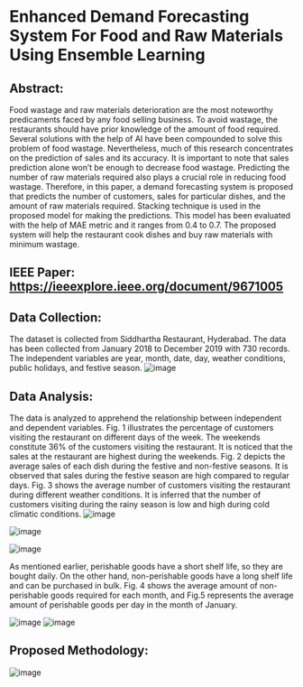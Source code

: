 # Enhanced Demand Forecasting System For Food and Raw Materials Using Ensemble Learning

## Abstract:
Food wastage and raw materials deterioration are the most noteworthy predicaments faced by any food selling business. To avoid wastage, the restaurants should have prior knowledge of the amount of food required. Several solutions with the help of AI have been compounded to solve this problem of food wastage. Nevertheless, much of this research concentrates on the prediction of sales and its accuracy. It is important to note that sales prediction alone won’t be enough to decrease food wastage. Predicting the number of raw materials required also plays a crucial role in reducing food wastage. Therefore, in this paper, a demand forecasting system is proposed that predicts the number of customers, sales for particular dishes, and the amount of raw materials required. Stacking technique is used in the proposed model for making the predictions. This model has been evaluated with the help of MAE metric and it ranges from 0.4 to 0.7. The proposed system will help the restaurant cook dishes and buy raw materials with minimum wastage.

## IEEE Paper: https://ieeexplore.ieee.org/document/9671005

## Data Collection:
The dataset is collected from Siddhartha Restaurant, Hyderabad. The data has been collected from January 2018 to December 2019 with 730 records. The independent variables are year, month, date, day, weather conditions, public holidays, and festive season.
![image](https://github.com/Harshinikavuru2608/Enhanced-Demand-Forecasting-System-For-Food-and-Raw-Materials-Using-Ensemble-Learning/assets/125713954/9912bc46-cd03-411a-a8e3-09f498682577)

## Data Analysis:
The data is analyzed to apprehend the relationship between independent and dependent variables. Fig. 1 illustrates the percentage of customers visiting the restaurant on different days of the week. The weekends constitute 36% of the customers visiting the restaurant. It is noticed that the sales at the restaurant are highest during the weekends. Fig. 2 depicts the average sales
of each dish during the festive and non-festive seasons. It is observed that sales during the festive season are high compared to regular days. 
Fig. 3 shows the average number of customers visiting the
restaurant during different weather conditions. It is inferred that
the number of customers visiting during the rainy season is low
and high during cold climatic conditions.
![image](https://github.com/Harshinikavuru2608/Enhanced-Demand-Forecasting-System-For-Food-and-Raw-Materials-Using-Ensemble-Learning/assets/125713954/7de8fb11-e579-4264-b7c3-90ae932065b1)

![image](https://github.com/Harshinikavuru2608/Enhanced-Demand-Forecasting-System-For-Food-and-Raw-Materials-Using-Ensemble-Learning/assets/125713954/8802dba9-3615-40df-9b96-75b9f6658290)

![image](https://github.com/Harshinikavuru2608/Enhanced-Demand-Forecasting-System-For-Food-and-Raw-Materials-Using-Ensemble-Learning/assets/125713954/ac2224e9-f12e-42a9-99f2-aef28162c8d6)

As mentioned earlier, perishable goods have a short shelf
life, so they are bought daily. On the other hand, non-perishable
goods have a long shelf life and can be purchased in bulk. Fig. 4
shows the average amount of non-perishable goods required for
each month, and Fig.5 represents the average amount of
perishable goods per day in the month of January.

![image](https://github.com/Harshinikavuru2608/Enhanced-Demand-Forecasting-System-For-Food-and-Raw-Materials-Using-Ensemble-Learning/assets/125713954/63f70246-3d8d-475e-99af-16024e0d511f)
![image](https://github.com/Harshinikavuru2608/Enhanced-Demand-Forecasting-System-For-Food-and-Raw-Materials-Using-Ensemble-Learning/assets/125713954/0617b291-5b4e-474d-a81b-fd916a1a446b)

## Proposed Methodology:
![image](https://github.com/Harshinikavuru2608/Enhanced-Demand-Forecasting-System-For-Food-and-Raw-Materials-Using-Ensemble-Learning/assets/125713954/d0f47a44-2997-4d04-ad6e-bd5a423f2aa4)
